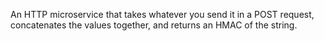 An HTTP microservice that takes whatever you send it in a POST request, concatenates the values together, and returns an HMAC of the string.
